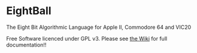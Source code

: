 # EightBall
The Eight Bit Algorithmic Language for Apple II, Commodore 64 and VIC20

Free Software licenced under GPL v3.
Please see [the Wiki](https://github.com/bobbimanners/EightBall/wiki) for full documentation!!
